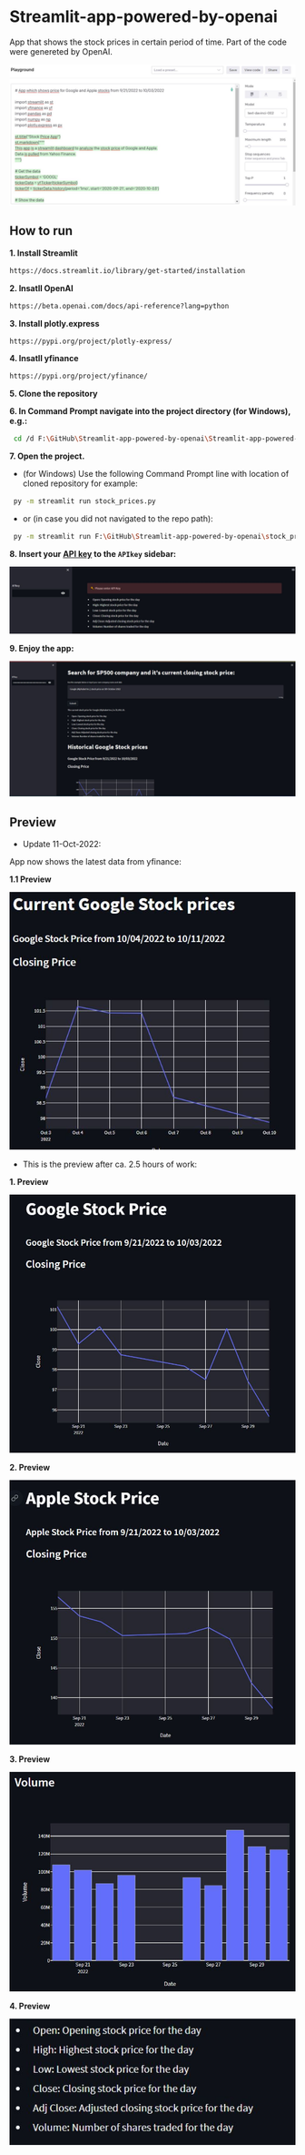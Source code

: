 # Streamlit-app-powered-by-openai
 
App that shows the stock prices in certain period of time. Part of the code were genereted by OpenAI. 

![alt text](https://raw.githubusercontent.com/azagorowski/Streamlit-app-powered-by-openai/main/img/openai-preview.JPG "OpenAI playground")

## How to run

**1. Install Streamlit**

```bash
https://docs.streamlit.io/library/get-started/installation
```

**2. Insatll OpenAI**

```bash
https://beta.openai.com/docs/api-reference?lang=python
```

**3. Install plotly.express**

```bash
https://pypi.org/project/plotly-express/
```

**4. Insatll yfinance**

```bash
https://pypi.org/project/yfinance/
```

**5. Clone the repository**

**6. In Command Prompt navigate into the project directory (for Windows), e.g.:**

```bash
 cd /d F:\GitHub\Streamlit-app-powered-by-openai\Streamlit-app-powered-by-openai\
```

**7. Open the project.**

- (for Windows) Use the following Command Prompt line with location of cloned repository for example:

```bash
 py -m streamlit run stock_prices.py
```

- or (in case you did not navigated to the repo path):

```bash
 py -m streamlit run F:\GitHub\Streamlit-app-powered-by-openai\stock_prices.py
```

**8. Insert your [API key](https://beta.openai.com/account/api-keys) to the `APIkey` sidebar:**

![alt text](https://raw.githubusercontent.com/azagorowski/Streamlit-app-powered-by-openai/main/img/api-key.JPG "API key")

**9. Enjoy the app:**

![alt text](https://raw.githubusercontent.com/azagorowski/Streamlit-app-powered-by-openai/main/img/preview0.JPG "Enjoy!")

## Preview

- Update 11-Oct-2022:

App now shows the latest data from yfinance:

**1.1 Preview**

![alt text](https://raw.githubusercontent.com/azagorowski/Streamlit-app-powered-by-openai/main/img/preview5.JPG "Preview 5")




- This is the preview after ca. 2.5 hours of work:

**1. Preview**

![alt text](https://raw.githubusercontent.com/azagorowski/Streamlit-app-powered-by-openai/main/img/preview1.JPG "Preview 1")

**2. Preview**

![alt text](https://raw.githubusercontent.com/azagorowski/Streamlit-app-powered-by-openai/main/img/preview2.JPG "Preview 2")

**3. Preview**

![alt text](https://raw.githubusercontent.com/azagorowski/Streamlit-app-powered-by-openai/main/img/preview3.JPG "Preview 3")

**4. Preview**

![alt text](https://raw.githubusercontent.com/azagorowski/Streamlit-app-powered-by-openai/main/img/preview4.JPG "Preview 4")
